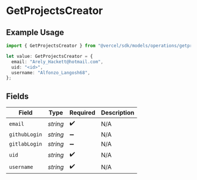 # GetProjectsCreator

## Example Usage

```typescript
import { GetProjectsCreator } from "@vercel/sdk/models/operations/getprojects.js";

let value: GetProjectsCreator = {
  email: "Arely_Hackett@hotmail.com",
  uid: "<id>",
  username: "Alfonzo_Langosh68",
};
```

## Fields

| Field              | Type               | Required           | Description        |
| ------------------ | ------------------ | ------------------ | ------------------ |
| `email`            | *string*           | :heavy_check_mark: | N/A                |
| `githubLogin`      | *string*           | :heavy_minus_sign: | N/A                |
| `gitlabLogin`      | *string*           | :heavy_minus_sign: | N/A                |
| `uid`              | *string*           | :heavy_check_mark: | N/A                |
| `username`         | *string*           | :heavy_check_mark: | N/A                |